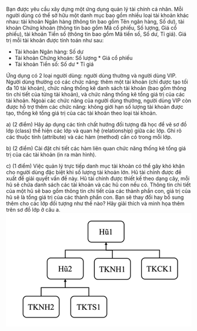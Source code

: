Bạn được yêu cầu xây dựng một ứng dụng quản lý tài chính cá nhân. 
Mỗi người dùng có thể sở hữu một danh mục bao gồm nhiều loại tài khoản khác nhau: tài khoản Ngân hàng (thông tin bao gồm Tên ngân hàng, Số dư), tài khoản Chứng khoán (thông tin bao gồm Mã cổ phiếu, Số lượng, Giá cổ phiếu), tài khoản Tiền số (thông tin bao gồm Mã tiền số, Số dư, Tỉ giá). Giá trị mỗi tài khoản được tính toán như sau:

- Tài khoản Ngân hàng: Số dư
- Tài khoản Chứng khoán: Số lượng * Giá cổ phiếu
- Tài khoản Tiền số: Số dư * Tỉ giá

Ứng dụng có 2 loại người dùng: người dùng thường và người dùng VIP. Người dùng thường có các chức năng: thêm một tài khoản (chỉ được tạo tối đa 10 tài khoản), chức năng thống kê danh sách tài khoản (bao gồm thông tin chi tiết của từng tài khoản), và chức năng thống kê tổng giá trị của các tài khoản. Ngoài các chức năng của người dùng thường, người dùng VIP còn được hỗ trợ thêm các chức năng: không giới hạn số lượng tài khoản được tạo, thống kê tổng giá trị của các tài khoản theo loại tài khoản.

a)	(2 điểm) Hãy áp dụng các tính chất hướng đối tượng đã học để vẽ sơ đồ lớp (class) thể hiện các lớp và quan hệ (relationship) giữa các lớp. Ghi rõ các thuộc tính (attribute) và các hàm (method) cần có trong mỗi lớp.
 
b)	(2 điểm) Cài đặt chi tiết các hàm liên quan chức năng thống kê tổng giá trị của các tài khoản (in ra màn hình).

c)	(1 điểm) Việc quản lý trực tiếp danh mục tài khoản có thể gây khó khăn cho người dùng đặc biệt khi số lượng tài khoản lớn. Hũ tài chính được đề xuất để giải quyết vấn đề này. Hũ tài chính được thiết kế theo dạng cây, mỗi hũ sẽ chứa danh sách các tài khoản và các hũ con nếu có. Thông tin chi tiết của một hũ sẽ bao gồm thông tin chi tiết của các thành phần con, giá trị của hũ sẽ là tổng giá trị của các thành phần con. Bạn sẽ thay đổi hay bổ sung thêm cho các lớp đối tượng như thế nào? Hãy giải thích và minh họa thêm trên sơ đồ lớp ở câu a.
![](HuTaiChinh.png)